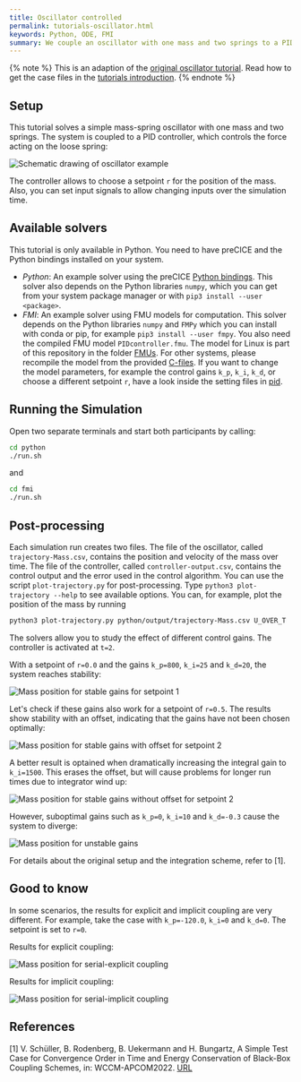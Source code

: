 ```yaml
---
title: Oscillator controlled
permalink: tutorials-oscillator.html
keywords: Python, ODE, FMI
summary: We couple an oscillator with one mass and two springs to a PID controller.
---
```


{% note %}
This is an adaption of the [original oscillator tutorial](https://github.com/precice/tutorials/tree/master/oscillator). Read how to get the case files in the [tutorials introduction](https://www.precice.org/tutorials.html).
{% endnote %}

## Setup

This tutorial solves a simple mass-spring oscillator with one mass and two springs. The system is coupled to a PID controller, which controls the force acting on the loose spring:

![Schematic drawing of oscillator example](images/tutorials-oscillator-schematic-drawing.png)

The controller allows to choose a setpoint `r` for the position of the mass. Also, you can set input signals to allow changing inputs over the simulation time.

## Available solvers

This tutorial is only available in Python. You need to have preCICE and the Python bindings installed on your system.

- *Python*: An example solver using the preCICE [Python bindings](https://www.precice.org/installation-bindings-python.html). This solver also depends on the Python libraries `numpy`, which you can get from your system package manager or with `pip3 install --user <package>`.
- *FMI*: An example solver using FMU models for computation. This solver depends on the Python libraries `numpy` and `FMPy` which you can install with conda or pip, for example `pip3 install --user fmpy`. You also need the compiled FMU model `PIDcontroller.fmu`. The model for Linux is part of this repository in the folder [FMUs](../../FMUs). For other systems, please recompile the model from the provided [C-files](../../FMUs/cmake). If you want to change the model parameters, for example the control gains `k_p`, `k_i`, `k_d`, or choose a different setpoint `r`, have a look inside the setting files in [pid](fmi/pid).

## Running the Simulation

Open two separate terminals and start both participants by calling:

```bash
cd python
./run.sh
```

and

```bash
cd fmi
./run.sh
```

## Post-processing

Each simulation run creates two files. The file of the oscillator, called `trajectory-Mass.csv`, contains the position and velocity of the mass over time. The file of the controller, called `controller-output.csv`, contains the control output and the error used in the control algorithm. You can use the script `plot-trajectory.py` for post-processing. Type `python3 plot-trajectory --help` to see available options. You can, for example, plot the position of the mass by running

```bash
python3 plot-trajectory.py python/output/trajectory-Mass.csv U_OVER_T
```

The solvers allow you to study the effect of different control gains. The controller is activated at `t=2`.

With a setpoint of `r=0.0` and the gains `k_p=800`, `k_i=25` and `k_d=20`, the system reaches stability:

![Mass position for stable gains for setpoint 1](images/tutorials-oscillator-trajectory-control-stable-1.png)

Let's check if these gains also work for a setpoint of `r=0.5`. The results show stability with an offset, indicating that the gains have not been chosen optimally:

![Mass position for stable gains with offset for setpoint 2](images/tutorials-oscillator-trajectory-control-stable-2.png)

A better result is optained when dramatically increasing the integral gain to `k_i=1500`. This erases the offset, but will cause problems for longer run times due to integrator wind up:

![Mass position for stable gains without offset for setpoint 2](images/tutorials-oscillator-trajectory-control-stable-3.png)

However, suboptimal gains such as `k_p=0`, `k_i=10` and `k_d=-0.3` cause the system to diverge:

![Mass position for unstable gains](images/tutorials-oscillator-trajectory-control-unstable.png)


For details about the original setup and the integration scheme, refer to [1].

## Good to know

In some scenarios, the results for explicit and implicit coupling are very different. For example, take the case with `k_p=-120.0`, `k_i=0` and `k_d=0`. The setpoint is set to `r=0`.

Results for explicit coupling:

![Mass position for serial-explicit coupling](images/tutorials-oscillator-trajectory-control-explicit.png)

Results for implicit coupling:

![Mass position for serial-implicit coupling](images/tutorials-oscillator-trajectory-control-implicit.png)

## References

[1] V. Schüller, B. Rodenberg, B. Uekermann and H. Bungartz, A Simple Test Case for Convergence Order in Time and Energy Conservation of Black-Box Coupling Schemes, in: WCCM-APCOM2022. [URL](https://www.scipedia.com/public/Rodenberg_2022a)

